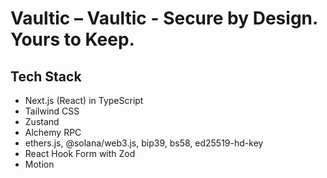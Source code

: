 # Vaultic – Vaultic - Secure by Design. Yours to Keep.

## Tech Stack

- Next.js (React) in TypeScript
- Tailwind CSS
- Zustand
- Alchemy RPC
- ethers.js, @solana/web3.js, bip39, bs58, ed25519-hd-key
- React Hook Form with Zod
- Motion
